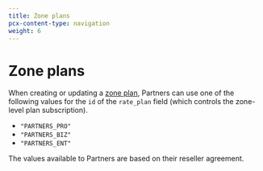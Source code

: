 ```yaml
---
title: Zone plans
pcx-content-type: navigation
weight: 6
---
```


# Zone plans

When creating or updating a [zone plan](https://api.cloudflare.com/#zone-subscription-properties), Partners can use one of the following values for the `id` of the `rate_plan` field (which controls the zone-level plan subscription).

- `"PARTNERS_PRO"`
- `"PARTNERS_BIZ"`
- `"PARTNERS_ENT"`

The values available to Partners are based on their reseller agreement.